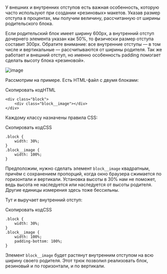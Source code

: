 

У внешних и внутренних отступов есть важная особенность, которую часто используют при создании «резиновых» макетов. Указав размер отступа в процентах, мы получим величину, рассчитанную от ширины родительского блока.

Если родительский блок имеет ширину 600px, а внутренний отступ дочернего элемента указан как 50%, то физически размер отступа составит 300px. Обратите внимание: все внутренние отступы — в том числе и вертикальные — рассчитываются от ширины родителя. Так же работает и внешний отступ, но именно особенность padding помогает сделать высоту блока «резиновой».

![image](https://pictures.s3.yandex.net/resources/15th_1___1__65_1584269981.png)

Рассмотрим на примере. Есть HTML-файл с двумя блоками:

Скопировать кодHTML

```
<div class="block">
    <div class="block__image"></div>
</div> 
```

Каждому классу назначены правила CSS:

Скопировать кодCSS

```
.block {
    width: 30%;
}
.block__image {
    width: 100%;
} 
```

Предположим, нужно сделать элемент `block__image` квадратным, причём с сохранением пропорций, когда окно браузера сжимается по горизонтали и вертикали. Установка высоты в 30% нам не поможет, ведь высота не наследуется или наследуется от высоты родителя. Другие единицы измерения здесь тоже бессильны.

Тут и выручает внутренний отступ:

Скопировать кодCSS

```
.block {
    width: 30%;
}
.block__image {
    width: 100%;
    padding-bottom: 100%;
} 
```

Элемент `block__image` будет растянут внутренним отступом на всю ширину своего родителя. Этот трюк позволил реализовать блок, резиновый и по горизонтали, и по вертикали.